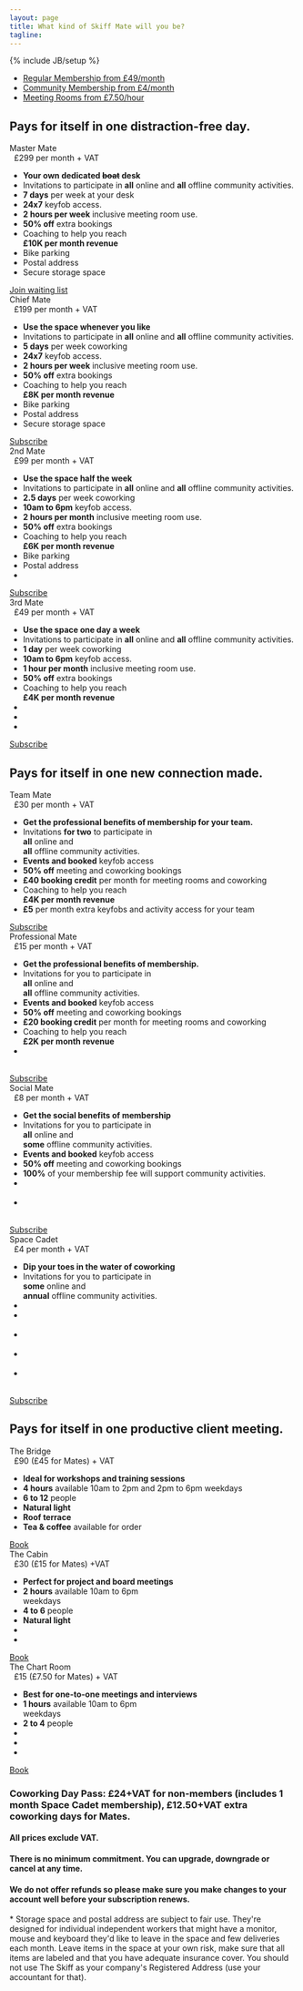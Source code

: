 ```yaml
---
layout: page
title: What kind of Skiff Mate will you be?
tagline: 
---
```

{% include JB/setup %}
<div class="row">
  <div class="span12">
    <div class="tabbable">
      <!-- Only required for left/right tabs -->
      <ul class="nav nav-tabs">
        <li class="active">
          <a href="#tab1" data-toggle="tab">Regular Membership from £49/month</a>
        </li>
        <li>
          <a href="#tab2" data-toggle="tab">Community Membership from £4/month</a>
        </li>
        <li>
          <a href="#tab3" data-toggle="tab">Meeting Rooms from £7.50/hour</a>
        </li>
      </ul>
      <div class="tab-content">
        <div class="tab-pane active" id="tab1">
          <h2>Pays for itself in one distraction-free day.</h2>
          <div class="pricing-plans plans-4">
            <!-- /plan-container -->
            <div class="plan-container">
              <div class="plan">
                <div class="plan-header">
                  <div class="plan-title">
                    Master Mate
                  </div><!-- /plan-title -->
                  <div class="plan-price">
                    <span class="note">&nbsp;</span> £299 <span class="term">per month + VAT</span>
                  </div><!-- /plan-price -->
                </div><!-- /plan-header -->
                <div class="plan-features">
                  <ul>
                    <li>
                      <strong>Your own dedicated <strike>boat</strike> desk</strong>
                    </li>
                    <li>
                      Invitations to participate in <strong>all</strong> online and <strong>all</strong> offline community activities.
                    </li>                    
                    <li>
                      <strong>7 days</strong> per week at your desk<br />
                    </li>
                    <li>
                      <strong>24x7</strong> keyfob access.
                    </li>
                    <li>
                      <strong>2 hours per week</strong> inclusive meeting room use.<br />
                    </li>
                    <li>
                      <strong>50% off</strong> extra bookings
                    </li>
                    <li>
                       Coaching to help you reach <br />
                       <strong>£10K per month revenue</strong>
                    </li>
                    <li>
                      Bike parking
                    </li>
                    <li>
                      Postal address
                    </li>
                    <li>
                      Secure storage space
                    </li>
                  </ul>
                </div><!-- /plan-features -->
                <div class="plan-actions">
                  <a class="btn btn-disabled" href="mailto:hello@theskiff.org">Join waiting list</a>
                </div><!-- /plan-actions -->
              </div><!-- /plan -->
            </div><!-- /plan-container -->
            <div class="plan-container">
              <div class="plan">
                <div class="plan-header">
                  <div class="plan-title">
                    Chief Mate
                  </div><!-- /plan-title -->
                  <div class="plan-price">
                    <span class="note">&nbsp;</span> £199 <span class="term">per month + VAT</span>
                  </div><!-- /plan-price -->
                </div><!-- /plan-header -->
                <div class="plan-features">
                  <ul>
                    <li>
                      <strong>Use the space whenever you like</strong>
                    </li>
                    <li>
                      Invitations to participate in <strong>all</strong> online and <strong>all</strong> offline community activities.
                    </li>                    
                    <li>
                      <strong>5 days</strong> per week coworking<br />
                    </li>
                    <li>
                      <strong>24x7</strong> keyfob access.
                    </li>
                    <li>
                      <strong>2 hours per week</strong> inclusive meeting room use.<br />
                    </li>
                    <li>
                      <strong>50% off</strong> extra bookings
                    </li>
                    <li>
                       Coaching to help you reach <br />
                       <strong>£8K per month revenue</strong>
                    </li>
                    <li>
                      Bike parking
                    </li>
                    <li>
                      Postal address
                    </li>
                    <li>
                      Secure storage space
                    </li>
                  </ul>
                </div><!-- /plan-features -->
                <div class="plan-actions">
                  <a class="btn btn-success" href="mailto:hello@theskiff.org">Subscribe</a>
                </div><!-- /plan-actions -->
              </div><!-- /plan -->
            </div><!-- /plan-container -->
            <div class="plan-container  best-value">
              <div class="plan">
                <div class="plan-header">
                  <div class="plan-title">
                    2nd Mate
                  </div><!-- /plan-title -->
                  <div class="plan-price">
                    <span class="note">&nbsp;</span> £99 <span class="term">per month + VAT</span>
                  </div><!-- /plan-price -->
                </div><!-- /plan-header -->
                <div class="plan-features">
                  <ul>
                    <li>
                      <strong>Use the space half the week</strong>
                    </li>
                    <li>
                      Invitations to participate in <strong>all</strong> online and <strong>all</strong> offline community activities.
                    </li>
                    <li>
                      <strong>2.5 days</strong> per week coworking<br />
                    </li>
                    <li>
                      <strong>10am to 6pm</strong> keyfob access.
                    </li>
                    <li>
                      <strong>2 hours per month</strong> inclusive meeting room use.<br />
                    </li>
                    <li>
                      <strong>50% off</strong> extra bookings
                    </li>
                    <li>
                       Coaching to help you reach<br />
                       <strong>£6K per month revenue</strong>
                    </li>
                    <li>
                      Bike parking
                    </li>
                    <li>
                      Postal address
                    </li>
                    <li>
                      <br />
                    </li>
                  </ul>
                </div><!-- /plan-features -->
                <div class="plan-actions">
                  <a class="btn btn-success" href="mailto:hello@theskiff.org">Subscribe</a>
                </div><!-- /plan-actions -->
              </div><!-- /plan -->
            </div>
            <div class="plan-container">
              <div class="plan">
                <div class="plan-header">
                  <div class="plan-title">
                    3rd Mate
                  </div><!-- /plan-title -->
                  <div class="plan-price">
                    <span class="note">&nbsp;</span> £49 <span class="term">per month + VAT</span>
                  </div><!-- /plan-price -->
                </div><!-- /plan-header -->
                <div class="plan-features">
                  <ul>
                    <li>
                      <strong>Use the space one day a week</strong>
                    </li>
                    <li>
                      Invitations to participate in <strong>all</strong> online and <strong>all</strong> offline community activities.
                    </li>                    
                    <li>
                      <strong>1 day</strong> per week coworking<br />
                    </li>
                    <li>
                      <strong>10am to 6pm</strong> keyfob access.
                    </li>
                    <li>
                      <strong>1 hour per month</strong> inclusive meeting room use.<br />
                    </li>
                    <li>
                      <strong>50% off</strong> extra bookings
                    </li>
                    <li>
                       Coaching to help you reach <br />
                       <strong>£4K per month revenue</strong>
                    </li>
                    <li>
                      <br />
                    </li>
                    <li>
                      <br />
                    </li>
                    <li>
                      <br />
                    </li>
                  </ul>
                </div><!-- /plan-features -->
                <div class="plan-actions">
                  <a class="btn btn-success" href="mailto:hello@theskiff.org">Subscribe</a>
                </div><!-- /plan-actions -->
              </div><!-- /plan -->
            </div>
          </div>
<!--           <p>
            Want to join but use the space just once in a while? <a href="#tab2" data-toggle="tab">Community memberships from £4+VAT per month</a>.
          </p> -->
        </div>
        <div class="tab-pane" id="tab2">
          <h2>Pays for itself in one new connection made.</h2>
          <div class="pricing-plans plans-4">
            <!-- /plan-container -->
            <div class="plan-container">
              <div class="plan">
                <div class="plan-header">
                  <div class="plan-title">
                    Team Mate
                  </div><!-- /plan-title -->
                  <div class="plan-price">
                    <span class="note">&nbsp;</span> £30 <span class="term">per month + VAT</span>
                  </div><!-- /plan-price -->
                </div><!-- /plan-header -->
                <div class="plan-features">
                  <ul>
                    <li>
                      <strong>Get the professional benefits of membership for your team.</strong>
                    </li>
                    <li>
                      Invitations <strong>for two</strong> to participate in<br />
                      <strong>all</strong> online and<br />
                      <strong>all</strong> offline community activities.
                    </li>                    
                    <li>
                      <strong>Events and booked</strong> keyfob access
                    </li>
                    <li>
                      <strong>50% off</strong> meeting and coworking bookings
                    </li>               
                    <li>
                      <strong>£40 booking credit</strong> per month for meeting rooms and coworking<br />
                    </li>
                     <li>
                       Coaching to help you reach<br /> <strong>£4K per month revenue</strong>
                    </li>
                    <li>
                      <strong>£5</strong> per month extra keyfobs and activity access for your team
                    </li>
                  </ul>
                </div><!-- /plan-features -->
                <div class="plan-actions">
                  <a class="btn btn-success" href="mailto:hello@theskiff.org">Subscribe</a>
                </div><!-- /plan-actions -->
              </div><!-- /plan -->
            </div>
            <div class="plan-container best-value">
              <div class="plan">
                <div class="plan-header">
                  <div class="plan-title">
                    Professional Mate
                  </div><!-- /plan-title -->
                  <div class="plan-price">
                    <span class="note">&nbsp;</span> £15 <span class="term">per month + VAT</span>
                  </div><!-- /plan-price -->
                </div><!-- /plan-header -->
                <div class="plan-features">
                  <ul>
                    <li>
                      <strong>Get the professional benefits of membership.</strong>
                    </li>
                    <li>
                      Invitations for you to participate in<br />
                      <strong>all</strong> online and<br />
                      <strong>all</strong> offline community activities.
                    </li>                    
                    <li>
                      <strong>Events and booked</strong> keyfob access
                    </li>
                    <li>
                      <strong>50% off</strong> meeting and coworking bookings
                    </li>               
                    <li>
                      <strong>£20 booking credit</strong> per month for meeting rooms and coworking<br />
                    </li>
                    <li>
                       Coaching to help you reach<br /> <strong>£2K per month revenue</strong></li>
                    <li>
                      <br />
                      <br />
                    </li>
                  </ul>
                </div><!-- /plan-features -->
                <div class="plan-actions">
                  <a class="btn btn-success" href="mailto:hello@theskiff.org">Subscribe</a>
                </div><!-- /plan-actions -->
              </div><!-- /plan -->
            </div>
            <div class="plan-container">
              <div class="plan">
                <div class="plan-header">
                  <div class="plan-title">
                    Social Mate
                  </div><!-- /plan-title -->
                  <div class="plan-price">
                    <span class="note">&nbsp;</span> £8 <span class="term">per month + VAT</span>
                  </div><!-- /plan-price -->
                </div><!-- /plan-header -->
                <div class="plan-features">
                  <ul>
                    <li>
                      <strong>Get the social benefits of membership</strong>
                    </li>
                    <li>
                      Invitations for you to participate in<br />
                      <strong>all</strong> online and<br />
                      <strong>some</strong> offline community activities.
                    </li> 
                    <li>
                      <strong>Events and booked</strong> keyfob access
                    </li>
                    <li>
                      <strong>50% off</strong> meeting and coworking bookings
                    </li>                 
                    <li>
                      <strong>100%</strong> of your membership fee will support community activities.
                    </li>
                    <li>
                      <br />
                      <br />
                    </li>
                    <li>
                      <br />
                      <br />
                    </li>
                  </ul>
                </div><!-- /plan-features -->
                <div class="plan-actions">
                  <a class="btn btn-success" href="mailto:hello@theskiff.org">Subscribe</a>
                </div><!-- /plan-actions -->
              </div><!-- /plan -->
            </div>
            <div class="plan-container">
              <div class="plan">
                <div class="plan-header">
                  <div class="plan-title">
                    Space Cadet
                  </div><!-- /plan-title -->
                  <div class="plan-price">
                    <span class="note">&nbsp;</span> £4 <span class="term">per month + VAT</span>
                  </div><!-- /plan-price -->
                </div><!-- /plan-header -->
                <div class="plan-features">
                  <ul>
                     <li>
                      <strong>Dip your toes in the water of coworking</strong>
                    </li>
                    <li>
                      Invitations for you to participate in<br />
                      <strong>some</strong> online and<br />
                      <strong>annual</strong> offline community activities.
                    </li>                    
                    <li>
                      <br />
                    </li>
                    <li>
                      <br />
                      <br />
                    </li>
                    <li>
                      <br />
                      <br />
                    </li>
                    <li>
                      <br />
                      <br />
                    </li>
                    <li>
                      <br />
                      <br />
                    </li>
                  </ul>
                </div><!-- /plan-features -->
                <div class="plan-actions">
                  <a class="btn btn-success" href="mailto:hello@theskiff.org">Subscribe</a>
                </div><!-- /plan-actions -->
              </div><!-- /plan -->
            </div>
          </div>
<!--           <p>
            Want to use the space more often? <a href="#tab1" data-toggle="tab">Regular memberships from £49+VAT per month</a>.
          </p>
 -->        </div>
        <div class="tab-pane" id="tab3">
          <h2>Pays for itself in one productive client meeting.</h2>
          <div class="pricing-plans plans-3">
            <!-- /plan-container -->
            <div class="plan-container">
              <div class="plan">
                <div class="plan-header">
                  <div class="plan-title">
                    The Bridge
                  </div><!-- /plan-title -->
                  <div class="plan-price">
                    <span class="note">&nbsp;</span> £90 <span class="term">(£45 for Mates) + VAT</span>
                  </div><!-- /plan-price -->
                </div><!-- /plan-header -->
                <div class="plan-features">
                  <ul>
                    <li>
                      <strong>Ideal for workshops and training sessions</strong>
                    </li>
                    <li>
                      <strong>4 hours</strong> available 10am to 2pm and 2pm to 6pm weekdays
                    </li>
                    <li>
                      <strong>6 to 12</strong> people
                    </li>
                    <li>
                      <strong>Natural light</strong>
                    </li>
                    <li>
                      <strong>Roof terrace</strong>
                    </li>
                    <li>
                      <strong>Tea &amp; coffee</strong> available for order
                    </li>
                  </ul>
                </div><!-- /plan-features -->
                <div class="plan-actions">
                  <a class="btn btn-success" href="/bookings">Book</a>
                </div><!-- /plan-actions -->
              </div><!-- /plan -->
            </div><!-- /plan-container -->
            <!-- /plan-container -->
            <div class="plan-container">
              <div class="plan">
                <div class="plan-header">
                  <div class="plan-title">
                    The Cabin
                  </div><!-- /plan-title -->
                  <div class="plan-price">
                    <span class="note">&nbsp;</span> £30 <span class="term">(£15 for Mates) +VAT</span>
                  </div><!-- /plan-price -->
                </div><!-- /plan-header -->
                <div class="plan-features">
                  <ul>
                    <li>
                      <strong>Perfect for project and board meetings</strong>
                    </li>
                    <li>
                      <strong>2 hours</strong> available 10am to 6pm <br />weekdays
                    </li>
                    <li>
                      <strong>4 to 6</strong> people
                    </li>
                    <li>
                      <strong>Natural light</strong>
                    </li>
                    <li>
                      <br />
                    </li>
                    <li>
                      <br />
                    </li>
                  </ul>
                </div><!-- /plan-features -->
                <div class="plan-actions">
                  <a class="btn btn-success" href="/bookings">Book</a>
                </div><!-- /plan-actions -->
              </div><!-- /plan -->
            </div>
            <div class="plan-container">
              <div class="plan">
                <div class="plan-header">
                  <div class="plan-title">
                    The Chart Room
                  </div><!-- /plan-title -->
                  <div class="plan-price">
                    <span class="note">&nbsp;</span> £15 <span class="term">(£7.50 for Mates) + VAT</span>
                  </div><!-- /plan-price -->
                </div><!-- /plan-header -->
                <div class="plan-features">
                  <ul>
                    <li>
                      <strong>Best for one-to-one meetings and interviews</strong>
                    </li>
                    <li>
                      <strong>1 hours</strong> available 10am to 6pm <br /> weekdays
                    </li>
                    <li>
                      <strong>2 to 4</strong> people
                    </li>
                    <li>
                      <br />
                    </li>
                    <li>
                      <br />
                    </li>
                    <li>
                      <br />
                    </li>
                  </ul>
                </div><!-- /plan-features -->
                <div class="plan-actions">
                  <a class="btn btn-success" href="/bookings">Book</a>
                </div><!-- /plan-actions -->
              </div><!-- /plan -->
            </div>
          </div>
        </div>
      </div>
    </div>
  </div>
</div>
<div class="row">
  <div class="span12">
    <h3>
      Coworking Day Pass: &pound;24+VAT for non-members (includes 1 month Space Cadet membership), £12.50+VAT extra coworking days for Mates.
    </h3>
    <h4>
      All prices exclude VAT.
    </h4>
    <h4>
      There is no minimum commitment. You can upgrade, downgrade or cancel at any time.
    </h4>
    <h4>
      We do not offer refunds so please make sure you make changes to your account well before your subscription renews.
    </h4>
    <p>
      * Storage space and postal address are subject to fair use. They're designed for individual independent workers that might have a monitor, mouse and keyboard they'd like to leave in the space and few deliveries each month. Leave items in the space at your own risk, make sure that all items are labeled and that you have adequate insurance cover. You should not use The Skiff as your company's Registered Address (use your accountant for that).
    </p>
  </div>
</div>
